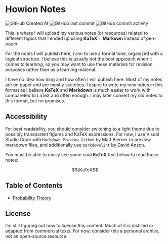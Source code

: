 # Howion Notes

![GitHub Created At](https://img.shields.io/github/created-at/howion/notes)
![GitHub last commit](https://img.shields.io/github/last-commit/howion/notes)
![GitHub commit activity](https://img.shields.io/github/commit-activity/w/howion/notes)

This is where I will upload my various notes (or resources) related to different topics that I ended up using **KaTeX** + **Markown** instead of pen-paper.

For the notes I will publish here, I aim to use a formal tone, organized with a logical structure. I believe this is usually not the best approach when it comes to learning, so you may want to use these materials for revision purposes rather than as a learning material.

I have no idea how long and how often I will publish here. Most of my notes are on paper and are mostly sketches. I aspire to write my new notes in this format as I believe **KaTeX** and **Markdown** is much easier to work with compareted to LaTeX and often enough. I may later convert my old notes to this format, but no promises.

## Accessibility

For best readability, you should consider switching to a light theme due to possibly transparent figures and KaTeX expressions. For now, I use Visual Studio Code with `Markdown Preview Github` by Matt Bierner to preview markdown files, and additionally  use `markdownlint` by David Anson.

You must be able to easily see some cool **KaTeX** text below to read these notes:

$$\KaTeX$$

## Table of Contents

<!-- DD/MM/YYYY -->

<!-- 06/07/2025 -->
* [Probability Theory](probability-theory/01.md)

## License

I’m still figuring out how to license this content. Much of it is distilled or adapted from commercial texts. For now, consider this a personal archive, not an open-source resource.

